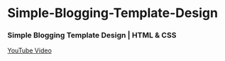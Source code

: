 # Simple-Blogging-Template-Design

### Simple Blogging Template Design | HTML & CSS
[YouTube Video](https://youtu.be/OXAUTeMqfTw)

